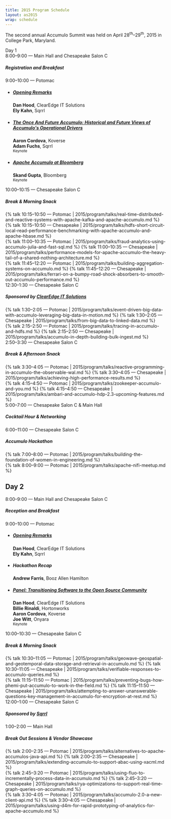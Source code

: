 ```yaml
---
title: 2015 Program Schedule
layout: as2015
wrap: schedule
---
```


<p class="text-center">
  The second annual Accumulo Summit was held on April 28<sup>th</sup>&ndash;29<sup>th</sup>, 2015 in College Park, Maryland.
</p

<h2>Day 1</h2>

<div class="card-deck">
  <div class="card">
    <div class="card-header">8:00–9:00 — Main Hall and Chesapeake Salon C</div>
    <div class="card-body">
      <h5 class="card-title mb-0"><i class="fas fa-check"></i> Registration and Breakfast</h5>
    </div>
  </div>
</div>

<div class="card-deck">
  <div class="card">
    <div class="card-header">9:00–10:00 — Potomac</div>
    <ul class="list-group list-group-flush">
      <li class="list-group-item">
        <h5 class="card-title"><a href="2015/program/talks/opening-remarks/">Opening Remarks</a></h5>
        <div class="m-0">
        <i class="fas fa-user"></i> <strong>Dan Hood</strong>, ClearEdge IT Solutions
        </div>
        <div class="m-0">
        <i class="fas fa-user"></i> <strong>Ely Kahn</strong>, Sqrrl
        </div>
      </li>
      <li class="list-group-item">
        <h5 class="card-title"><a href="2015/program/talks/accumulo-keynote/">The Once And Future Accumulo: Historical and Future Views of Accumulo's Operational Drivers</a></h5>
        <div class="m-0"><i class="fas fa-user"></i> <strong>Aaron Cordova</strong>, Koverse</div>
        <div class="m-0"><i class="fas fa-user"></i> <strong>Adam Fuchs</strong>, Sqrrl</div>
        <div class="mt-2"><small><span class="badge badge-keynote py-2 px-2">Keynote</span></small></div>
      </li>
      <li class="list-group-item">
        <h5 class="card-title"><a href="2015/program/talks/bloomberg-keynote/">Apache Accumulo at Bloomberg</a></h5>
        <div class="m-0"><i class="fas fa-user"></i> <strong>Skand Gupta</strong>, Bloomberg</div>
        <div class="mt-2"><small><span class="badge badge-keynote py-2 px-2">Keynote</span></small></div>
      </li>
    </ul>
  </div>
</div>

<div class="card-deck">
  <div class="card">
    <div class="card-header">10:00–10:15 — Chesapeake Salon C</div>
    <div class="card-body">
      <h5 class="card-title mb-0"><i class="fas fa-coffee"></i> Break & Morning Snack</h5>
    </div>
  </div>
</div>

<div class="card-deck">
  {% talk 10:15–10:50 — Potomac | 2015/program/talks/real-time-distributed-and-reactive-systems-with-apache-kafka-and-apache-accumulo.md %}
  {% talk 10:15–10:50 — Chesapeake | 2015/program/talks/hdfs-short-circuit-local-read-performance-benchmarking-with-apache-accumulo-and-apache-hbase.md %}
</div>

<div class="card-deck">
  {% talk 11:00–10:35 — Potomac | 2015/program/talks/fraud-analytics-using-accumulo-julia-and-fast-sql.md %}
  {% talk 11:00–10:35 — Chesapeake | 2015/program/talks/performance-models-for-apache-accumulo-the-heavy-tail-of-a-shared-nothing-architecture.md %}
</div>

<div class="card-deck">
  {% talk 11:45–12:20 — Potomac | 2015/program/talks/building-aggregation-systems-on-accumulo.md %}
  {% talk 11:45–12:20 — Chesapeake | 2015/program/talks/ferrari-on-a-bumpy-road-shock-absorbers-to-smooth-out-accumulo-performance.md %}
</div>

<div class="card-deck">
  <div class="card">
    <div class="card-header">12:30–1:30 — Chesapeake Salon C</div>
    <div class="card-body">
      <h5 class="card-title mb-0"><i class="fas fa-utensils"></i> Sponsored by <a href="http://clearedgeit.com">ClearEdge IT Solutions</a></h5>
    </div>
  </div>
</div>

<div class="card-deck">
  {% talk 1:30–2:05 — Potomac | 2015/program/talks/event-driven-big-data-with-accumulo-leveraging-big-data-in-motion.md %}
  {% talk 1:30–2:05 — Chesapeake | 2015/program/talks/from-big-data-to-linked-data.md %}
</div>

<div class="card-deck">
  {% talk 2:15–2:50 — Potomac | 2015/program/talks/tracing-in-accumulo-and-hdfs.md %}
  {% talk 2:15–2:50 — Chesapeake | 2015/program/talks/accumulo-in-depth-building-bulk-ingest.md %}
</div>


<div class="card-deck">
  <div class="card">
    <div class="card-header">2:50–3:30 — Chesapeake Salon C</div>
    <div class="card-body">
      <h5 class="card-title mb-0"><i class="fas fa-coffee"></i> Break &amp; Afternoon Snack</h5>
    </div>
  </div>
</div>


<div class="card-deck">
  {% talk 3:30–4:05 — Potomac | 2015/program/talks/reactive-programming-in-accumulo-the-observable-wal.md %}
  {% talk 3:30–4:05 — Chesapeake | 2015/program/talks/achieving-high-performance-results.md %}
</div>


<div class="card-deck">
  {% talk 4:15–4:50 — Potomac | 2015/program/talks/zookeeper-accumulo-and-you.md %}
  {% talk 4:15–4:50 — Chesapeake | 2015/program/talks/ambari-and-accumulo-hdp-2.3-upcoming-features.md %}
</div>


<div class="card-deck">
  <div class="card">
    <div class="card-header">5:00–7:00 — Chesapeake Salon C &amp; Main Hall</div>
    <div class="card-body">
      <h5 class="card-title mb-0"><i class="fas fa-glass-martini"></i> Cocktail Hour &amp; Networking</h5>
    </div>
  </div>
</div>

<div class="card-deck">
  <div class="card">
    <div class="card-header">6:00–11:00 — Chesapeake Salon C</div>
    <div class="card-body">
      <h5 class="card-title mb-0"><i class="fas fa-laptop"></i> Accumulo Hackathon</h5>
    </div>
  </div>
</div>

<div class="card-deck">
  {% talk 7:00–8:00 — Potomac | 2015/program/talks/building-the-foundation-of-women-in-engineering.md %}
</div>

<div class="card-deck">
  {% talk 8:00–9:00 — Potomac | 2015/program/talks/apache-nifi-meetup.md %}
</div>





<h2>Day 2</h2>

<div class="card-deck">
  <div class="card">
    <div class="card-header">8:00–9:00 — Main Hall and Chesapeake Salon C</div>
    <div class="card-body">
      <h5 class="card-title mb-0"><i class="fas fa-utensils"></i> Reception and Breakfast</h5>
    </div>
  </div>
</div>

<div class="card-deck">
  <div class="card">
    <div class="card-header">9:00–10:00 — Potomac</div>
    <ul class="list-group list-group-flush">
      <li class="list-group-item">
        <h5 class="card-title"><a href="2015/program/talks/opening-remarks/">Opening Remarks</a></h5>
        <div class="m-0">
        <i class="fas fa-user"></i> <strong>Dan Hood</strong>, ClearEdge IT Solutions
        </div>
        <div class="m-0">
        <i class="fas fa-user"></i> <strong>Ely Kahn</strong>, Sqrrl
        </div>
      </li>
      <li class="list-group-item">
        <h5 class="card-title">Hackathon Recap</h5>
        <div class="m-0"><i class="fas fa-user"></i> <strong>Andrew Farris</strong>, Booz Allen Hamilton</div>
      </li>
      <li class="list-group-item">
        <h5 class="card-title"><a href="2015/program/talks/transitioning-software-to-the-open-source-community/">Panel: Transitioning Software to the Open Source Community</a></h5>
        <div class="m-0"><i class="fas fa-user"></i> <strong>Dan Hood</strong>, ClearEdge IT Solutions</div>
        <div class="m-0"><i class="fas fa-user"></i> <strong>Billie Rinaldi</strong>, Hortonworks</div>
        <div class="m-0"><i class="fas fa-user"></i> <strong>Aaron Cordova</strong>, Koverse</div>
        <div class="m-0"><i class="fas fa-user"></i> <strong>Joe Witt</strong>, Onyara</div>
        <div class="mt-2"><small><span class="badge badge-keynote py-2 px-2">Keynote</span></small></div>
      </li>
    </ul>
  </div>
</div>

<div class="card-deck">
  <div class="card">
    <div class="card-header">10:00–10:30 — Chesapeake Salon C</div>
    <div class="card-body">
      <h5 class="card-title mb-0"><i class="fas fa-coffee"></i> Break & Morning Snack</h5>
    </div>
  </div>
</div>

<div class="card-deck">
  {% talk 10:30–11:05 — Potomac | 2015/program/talks/geowave-geospatial-and-geotemporal-data-storage-and-retrieval-in-accumulo.md %}
  {% talk 10:30–11:05 — Chesapeake | 2015/program/talks/verifiable-responses-to-accumulo-queries.md %}
</div>

<div class="card-deck">
  {% talk 11:15–11:50 — Potomac | 2015/program/talks/preventing-bugs-how-phemi-put-accumulo-to-work-in-the-field.md %}
  {% talk 11:15–11:50 — Chesapeake | 2015/program/talks/attempting-to-answer-unanswerable-questions-key-management-in-accumulo-for-encryption-at-rest.md %}
</div>

<div class="card-deck">
  <div class="card">
    <div class="card-header">12:00–1:00 — Chesapeake Salon C</div>
    <div class="card-body">
      <h5 class="card-title mb-0"><i class="fas fa-utensils"></i> Sponsored by <a href="http://sqrrl.com/">Sqrrl</a></h5>
    </div>
  </div>
</div>

<div class="card-deck">
  <div class="card">
    <div class="card-header">1:00–2:00 — Main Hall</div>
    <div class="card-body">
      <h5 class="card-title mb-0"><i class="far fa-comment"></i> Break Out Sessions &amp; Vendor Showcase</h5>
    </div>
  </div>
</div>

<div class="card-deck">
  {% talk 2:00–2:35 — Potomac | 2015/program/talks/alternatives-to-apache-accumulos-java-api.md %}
  {% talk 2:00–2:35 — Chesapeake | 2015/program/talks/extending-accumulo-to-support-abac-using-xacml.md %}
</div>

<div class="card-deck">
  {% talk 2:45–3:20 — Potomac | 2015/program/talks/using-fluo-to-incrementally-process-data-in-accumulo.md %}
  {% talk 2:45–3:20 — Chesapeake | 2015/program/talks/rya-optimizations-to-support-real-time-graph-queries-on-accumulo.md %}
</div>

<div class="card-deck">
  {% talk 3:30–4:05 — Potomac | 2015/program/talks/accumulo-2.0-a-new-client-api.md %}
  {% talk 3:30–4:05 — Chesapeake | 2015/program/talks/using-d4m-for-rapid-prototyping-of-analytics-for-apache-accumulo.md %}
</div>
